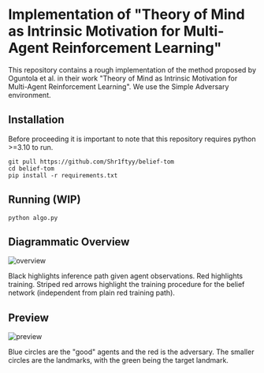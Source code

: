 # Implementation of "Theory of Mind as Intrinsic Motivation for Multi-Agent Reinforcement Learning"

This repository contains a rough implementation of the method proposed by Oguntola et al. in their
work "Theory of Mind as Intrinsic Motivation for Multi-Agent Reinforcement Learning". We use the
Simple Adversary environment.

## Installation

Before proceeding it is important to note that this repository requires python >=3.10 to run.
```
git pull https://github.com/Shr1ftyy/belief-tom
cd belief-tom
pip install -r requirements.txt
```

## Running (WIP)
```
python algo.py
```
<!-- Duplicate the `belief.example.yaml` file and run the script.
```
cp belief.example.yaml belief.yaml
python main.py --logging_level debug --config belief.yaml
``` -->

## Diagrammatic Overview
![overview](assets/tom-overview.png) 

Black highlights inference path given agent observations. Red highlights training. Striped red
arrows highlight the training procedure for the belief network (independent from plain red training
path).

## Preview
![preview](assets/preview.png)

Blue circles are the "good" agents and the red is the adversary. The smaller circles are the
landmarks, with the green being the target landmark.